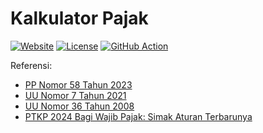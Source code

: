 <!--
Copyright (C) Pipin Fitriadi <pipinfitriadi@gmail.com>. All rights reserved.
Licensed under the Microsoft Reference Source License. See LICENSE in the
project root for license information.
-->

# Kalkulator Pajak

[![Website](https://img.shields.io/badge/Website-blue)](https://pipinfitriadi.github.io/kalkulator-pajak/)
[![License](https://img.shields.io/badge/License-MS--RSL-brightgreen?labelColor=black)](LICENSE)
[![GitHub Action](https://img.shields.io/github/actions/workflow/status/pipinfitriadi/kalkulator-pajak/github-pages.yaml?logo=GitHub&label=CI/CD&labelColor=black)](https://github.com/pipinfitriadi/kalkulator-pajak/actions/workflows/github-pages.yaml)

Referensi:

- [PP Nomor 58 Tahun 2023](https://peraturan.bpk.go.id/Details/274247/pp-no-58-tahun-2023)
- [UU Nomor 7 Tahun 2021](https://peraturan.bpk.go.id/Details/185162/uu-no-7-tahun-2021)
- [UU Nomor 36 Tahun 2008](https://peraturan.bpk.go.id/Details/39704/uu-no-36-tahun-2008)
- [PTKP 2024 Bagi Wajib Pajak: Simak Aturan Terbarunya](https://www.pajakku.com/read/633e8168b577d80e80bb2f17/PTKP-2024-Bagi-Wajib-Pajak:-Simak-Aturan-Terbarunya-)
